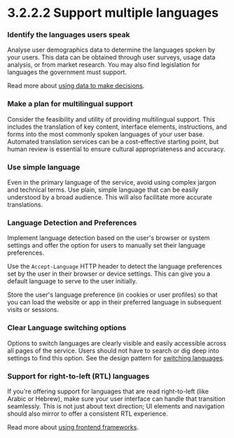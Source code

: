 # 3.2.2.2 Support multiple languages

### **Identify the languages users speak**&#x20;

Analyse user demographics data to determine the languages spoken by your users. This data can be obtained through user surveys, usage data analysis, or from market research. You may also find legislation for languages the government must support.

Read more about [using data to make decisions](../3.1-user-centred-design/3.1.3.2-monitor-performance/).

### **Make a plan for multilingual support**

Consider the feasibility and utility of providing multilingual support. This includes the translation of key content, interface elements, instructions, and forms into the most commonly spoken languages of your user base. Automated translation services can be a cost-effective starting point, but human review is essential to ensure cultural appropriateness and accuracy.

### **Use simple language**&#x20;

Even in the primary language of the service, avoid using complex jargon and technical terms. Use plain, simple language that can be easily understood by a broad audience. This will also facilitate more accurate translations.

### **Language Detection and Preferences**

Implement language detection based on the user's browser or system settings and offer the option for users to manually set their language preferences.

Use the `Accept-Language` HTTP header to detect the language preferences set by the user in their browser or device settings. This can give you a default language to serve to the user initially.

Store the user's language preference (in cookies or user profiles) so that you can load the website or app in their preferred language in subsequent visits or sessions.

### **Clear Language switching options**

Options to switch languages are clearly visible and easily accessible across all pages of the service. Users should not have to search or dig deep into settings to find this option. See the design pattern for [switching languages](../../service-patterns/7-design-patterns/7.4-language-switching.md).

### **Support for right-to-left (RTL) languages**

If you're offering support for languages that are read right-to-left (like Arabic or Hebrew), make sure your user interface can handle that transition seamlessly. This is not just about text direction; UI elements and navigation should also mirror to offer a consistent RTL experience.

Read more about [using frontend frameworks](../3.3-consistency/3.3.2.3-use-a-frontend-framework.md).
